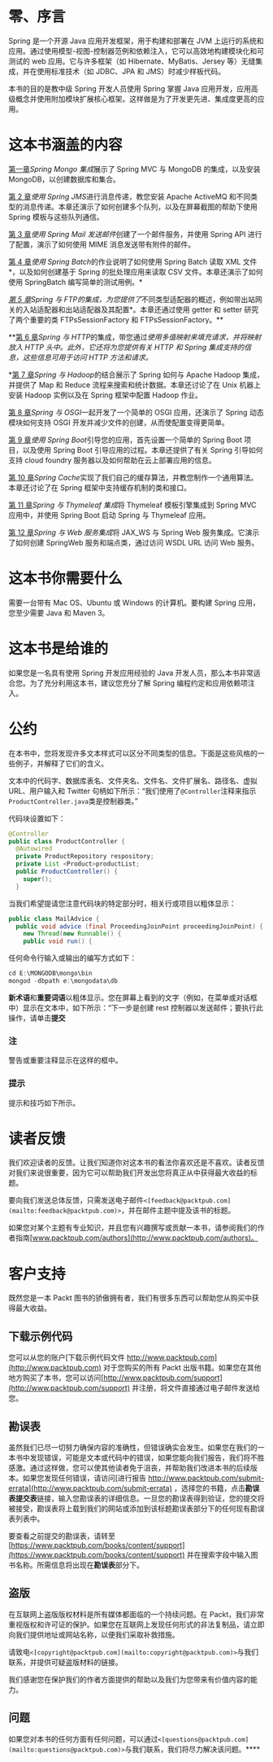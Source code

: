 # 零、序言

Spring 是一个开源 Java 应用开发框架，用于构建和部署在 JVM 上运行的系统和应用。通过使用模型-视图-控制器范例和依赖注入，它可以高效地构建模块化和可测试的 web 应用。它与许多框架（如 Hibernate、MyBatis、Jersey 等）无缝集成，并在使用标准技术（如 JDBC、JPA 和 JMS）时减少样板代码。

本书的目的是教中级 Spring 开发人员使用 Spring 掌握 Java 应用开发，应用高级概念并使用附加模块扩展核心框架。这样做是为了开发更先进、集成度更高的应用。

# 这本书涵盖的内容

[第一章](01.html "Chapter 1. Spring Mongo Integration")*Spring Mongo 集成*展示了 Spring MVC 与 MongoDB 的集成，以及安装 MongoDB，以创建数据库和集合。

[第 2 章](02.html "Chapter 2. Messaging with Spring JMS")*使用 Spring JMS*进行消息传递，教您安装 Apache ActiveMQ 和不同类型的消息传递。本章还演示了如何创建多个队列，以及在屏幕截图的帮助下使用 Spring 模板与这些队列通信。

[第 3 章](03.html "Chapter 3. Mailing with Spring Mail")*使用 Spring Mail 发送邮件*创建了一个邮件服务，并使用 Spring API 进行了配置，演示了如何使用 MIME 消息发送带有附件的邮件。

[第 4 章](04.html "Chapter 4. Jobs with Spring Batch")*使用 Spring Batch*的作业说明了如何使用 Spring Batch 读取 XML 文件*，以及如何创建基于 Spring 的批处理应用来读取 CSV 文件。本章还演示了如何使用 SpringBatch 编写简单的测试用例。*

 *[第 5 章](05.html "Chapter 5. Spring Integration with FTP")*Spring 与 FTP*的集成，为您提供了*不同类型适配器的概述，例如带出站网关的入站适配器和出站适配器及其配置*。本章还通过使用 getter 和 setter 研究了两个重要的类 FTPsSessionFactory 和 FTPsSessionFactory。**

 **[第 6 章](06.html "Chapter 6. Spring Integration with HTTP")*Spring 与 HTTP*的集成，带您通过*使用多值映射来填充请求，并将映射放入 HTTP 头中。此外，它还将为您提供有关 HTTP 和 Spring 集成支持的信息，这些信息可用于访问 HTTP 方法和请求。*

 *[第 7 章](07.html "Chapter 7. Spring with Hadoop")*Spring 与 Hadoop*的结合展示了 Spring 如何与 Apache Hadoop 集成，并提供了 Map 和 Reduce 流程来搜索和统计数据。本章还讨论了在 Unix 机器上安装 Hadoop 实例以及在 Spring 框架中配置 Hadoop 作业。

[第 8 章](08.html "Chapter 8. Spring with OSGI")*Spring 与 OSGI*一起开发了一个简单的 OSGI 应用，还演示了 Spring 动态模块如何支持 OSGI 开发并减少文件的创建，从而使配置变得更简单。

[第 9 章](09.html "Chapter 9. Bootstrap your Application with Spring Boot")*使用 Spring Boot*引导您的应用，首先设置一个简单的 Spring Boot 项目，以及使用 Spring Boot 引导应用的过程。本章还提供了有关 Spring 引导如何支持 cloud foundry 服务器以及如何帮助在云上部署应用的信息。

[第 10 章](10.html "Chapter 10. Spring Cache")*Spring Cache*实现了我们自己的缓存算法，并教您制作一个通用算法。本章还讨论了在 Spring 框架中支持缓存机制的类和接口。

[第 11 章](11.html "Chapter 11. Spring with Thymeleaf Integration")*Spring 与 Thymeleaf 集成*将 Thymeleaf 模板引擎集成到 Spring MVC 应用中，并使用 Spring Boot 启动 Spring 与 Thymeleaf 应用。

[第 12 章](12.html "Chapter 12. Spring with Web Service Integration")*Spring 与 Web 服务集成*将 JAX_WS 与 Spring Web 服务集成。它演示了如何创建 SpringWeb 服务和端点类，通过访问 WSDL URL 访问 Web 服务。

# 这本书你需要什么

需要一台带有 Mac OS、Ubuntu 或 Windows 的计算机。要构建 Spring 应用，您至少需要 Java 和 Maven 3。

# 这本书是给谁的

如果您是一名具有使用 Spring 开发应用经验的 Java 开发人员，那么本书非常适合您。为了充分利用这本书，建议您充分了解 Spring 编程约定和应用依赖项注入。

# 公约

在本书中，您将发现许多文本样式可以区分不同类型的信息。下面是这些风格的一些例子，并解释了它们的含义。

文本中的代码字、数据库表名、文件夹名、文件名、文件扩展名、路径名、虚拟 URL、用户输入和 Twitter 句柄如下所示：“我们使用了`@Controller`注释来指示`ProductController.java`类是控制器类。”

代码块设置如下：

```java
@Controller
public class ProductController {
  @Autowired
  private ProductRepository respository;
  private List <Product>productList;
  public ProductController() {
    super();
  }
```

当我们希望提请您注意代码块的特定部分时，相关行或项目以粗体显示：

```java
public class MailAdvice {
  public void advice (final ProceedingJoinPoint proceedingJoinPoint) {
    new Thread(new Runnable() {
    public void run() {
```

任何命令行输入或输出的编写方式如下：

```java
cd E:\MONGODB\mongo\bin
mongod -dbpath e:\mongodata\db

```

**新术语**和**重要词语**以粗体显示。您在屏幕上看到的文字（例如，在菜单或对话框中）显示在文本中，如下所示：“下一步是创建 rest 控制器以发送邮件；要执行此操作，请单击**提交**

### 注

警告或重要注释显示在这样的框中。

### 提示

提示和技巧如下所示。

# 读者反馈

我们欢迎读者的反馈。让我们知道你对这本书的看法你喜欢还是不喜欢。读者反馈对我们来说很重要，因为它可以帮助我们开发出您将真正从中获得最大收益的标题。

要向我们发送总体反馈，只需发送电子邮件`<[feedback@packtpub.com](mailto:feedback@packtpub.com)>`，并在邮件主题中提及该书的标题。

如果您对某个主题有专业知识，并且您有兴趣撰写或贡献一本书，请参阅我们的作者指南[www.packtpub.com/authors](http://www.packtpub.com/authors)。

# 客户支持

既然您是一本 Packt 图书的骄傲拥有者，我们有很多东西可以帮助您从购买中获得最大收益。

## 下载示例代码

您可以从您的账户[下载示例代码文件 http://www.packtpub.com](http://www.packtpub.com) 对于您购买的所有 Packt 出版书籍。如果您在其他地方购买了本书，您可以访问[http://www.packtpub.com/support](http://www.packtpub.com/support) 并注册，将文件直接通过电子邮件发送给您。

## 勘误表

虽然我们已尽一切努力确保内容的准确性，但错误确实会发生。如果您在我们的一本书中发现错误，可能是文本或代码中的错误，如果您能向我们报告，我们将不胜感激。通过这样做，您可以使其他读者免于沮丧，并帮助我们改进本书的后续版本。如果您发现任何错误，请访问[进行报告 http://www.packtpub.com/submit-errata](http://www.packtpub.com/submit-errata) ，选择您的书籍，点击**勘误表提交表**链接，输入您勘误表的详细信息。一旦您的勘误表得到验证，您的提交将被接受，勘误表将上载到我们的网站或添加到该标题勘误表部分下的任何现有勘误表列表中。

要查看之前提交的勘误表，请转至[https://www.packtpub.com/books/content/support](https://www.packtpub.com/books/content/support) 并在搜索字段中输入图书名称。所需信息将出现在**勘误表**部分下。

## 盗版

在互联网上盗版版权材料是所有媒体都面临的一个持续问题。在 Packt，我们非常重视版权和许可证的保护。如果您在互联网上发现任何形式的非法复制品，请立即向我们提供地址或网站名称，以便我们采取补救措施。

请致电`<[copyright@packtpub.com](mailto:copyright@packtpub.com)>`与我们联系，并提供可疑盗版材料的链接。

我们感谢您在保护我们的作者方面提供的帮助以及我们为您带来有价值内容的能力。

## 问题

如果您对本书的任何方面有任何问题，可以通过`<[questions@packtpub.com](mailto:questions@packtpub.com)>`与我们联系，我们将尽力解决该问题。****